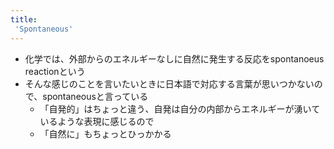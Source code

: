 ```yaml
---
title:
 'Spontaneous'
---
```


- 化学では、外部からのエネルギーなしに自然に発生する反応をspontanoeus reactionという
- そんな感じのことを言いたいときに日本語で対応する言葉が思いつかないので、spontaneousと言っている
    - 「自発的」はちょっと違う、自発は自分の内部からエネルギーが湧いているような表現に感じるので
    - 「自然に」もちょっとひっかかる
